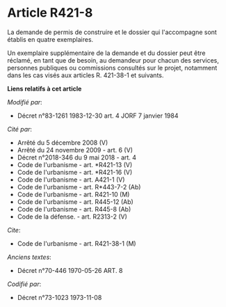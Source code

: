 # Article R421-8

La demande de permis de construire et le dossier qui l'accompagne sont établis en quatre exemplaires.

Un exemplaire supplémentaire de la demande et du dossier peut être réclamé, en tant que de besoin, au demandeur pour chacun
des services, personnes publiques ou commissions consultés sur le projet, notamment dans les cas visés aux articles R.
421-38-1 et suivants.

**Liens relatifs à cet article**

_Modifié par_:

  - Décret n°83-1261 1983-12-30 art. 4 JORF 7 janvier 1984

_Cité par_:

  - Arrêté du 5 décembre 2008 (V)
  - Arrêté du 24 novembre 2009 - art. 6 (V)
  - Décret n°2018-346 du 9 mai 2018 - art. 4
  - Code de l'urbanisme - art. *R421-13 (V)
  - Code de l'urbanisme - art. *R421-16 (V)
  - Code de l'urbanisme - art. A421-1 (V)
  - Code de l'urbanisme - art. R*443-7-2 (Ab)
  - Code de l'urbanisme - art. R421-10 (M)
  - Code de l'urbanisme - art. R445-12 (Ab)
  - Code de l'urbanisme - art. R445-8 (Ab)
  - Code de la défense. - art. R2313-2 (V)

_Cite_:

  - Code de l'urbanisme - art. R421-38-1 (M)

_Anciens textes_:

  - Décret n°70-446 1970-05-26 ART. 8

_Codifié par_:

  - Décret n°73-1023 1973-11-08
